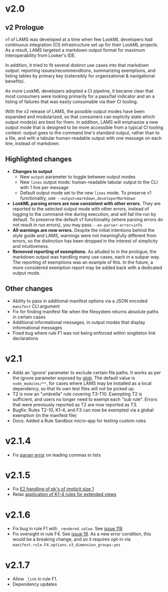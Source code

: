 
# v2.0

## v2 Prologue

v1 of LAMS was developed at a time when few LookML developers had continuous integration (CI) infrastructure set up for their LookML projects. As a result, LAMS targeted a markdown output format for maximum interoperability from Looker's IDE.

In addition, it tried to fit several distinct use cases into that markdown output: reporting issues/recommendtions, summarizing exemptions, and listing tables by primary key (ostensibly for organizational & navigational benefits).

As more LookML developers adopted a CI pipeline, it became clear that most consumers were looking primarily for a pass/fail indicator and an a listing of failures that was easily consumable via their CI tooling. 

With the v2 release of LAMS, the possible output modes have been expanded and modularized, so that consumers can explicity state which output mode(s) are best for them. In addition, LAMS will emphasize a new output mode that is designed to be more accessible from a typical CI tooling context: output goes to the command line's standard output, rather than to a file, and with a tabular human-readable output with one message on each line, instead of markdown.

## Highlighted changes

- **Changes to output**
	- New `output` parameter to toggle between output modes
	- New `lines` output mode: human-readable tabular output to the CLI with 1 line per message
	- Default output mode set to the new `lines` mode. To preserve v1 functionality, use `--output=markdown,developerMarkdown`
- **LookML parsing errors are now consistent with other errors.** They are reported to the selected output mode with other errors, instead of logging to the command-line during execution, and will fail the run by default. To preserve the default v1 functionality (where parsing errors do not result in run errors), you may pass `--on-parser-error=info`
- **All warnings are now errors.** Despite the initial intentions behind the style guide and LAMS, warnings were not meaningfully different from errors, so the distinction has been dropped in the interest of simplicity and intuitiveness.
- **Removed reporting of exemptions.**  As alluded to in the prologue, the markdown output was handling many use cases, each in a subpar way. The reporting of exemptions was an example of this. In the future, a more considered exemption report may be added back with a dedicated output mode.

## Other changes

- Ability to pass in additional manifest options via a JSON encoded `manifest` CLI argument
- Fix for finding manifest file when the filesystem returns absolute paths in certain cases
- Additional informational messages, in output modes that display informational messages
- Fixed bug where rule F1 was not being enforced within singtleton link declarations

# v2.1

- Adds an 'ignore' parameter to exclude certain file paths. It works as per the ignore parameter exposed by [glob](https://www.npmjs.com/package/glob). The default value is `node_modules/**`, for cases where LAMS may be installed as a local dependency, so that its own test files will not be picked up.
- T2 is now an "umbrella" rule covering T3-T10. Exempting T2 is sufficient, and users no longer need to exempt each "sub rule". Errors that were previously reported as T2 are now reported as T3.
- Bugfix: Rules T2-10, K1-4, and F3 can now be exempted via a global exemption (in the manifest file)
- Docs: Added a Rule Sandbox micro-app for testing custom rules

# v2.1.4

- Fix [parser error](https://github.com/fabio-looker/node-lookml-parser/issues/17) on leading commas in lists

# v2.1.5
- Fix [E2 handling of pk's of implicit size 1](https://github.com/looker-open-source/look-at-me-sideways/issues/106)
- Relax [application of K1-4 rules for extended views](https://github.com/looker-open-source/look-at-me-sideways/issues/105)

# v2.1.6

- Fix bug in rule F1 with `_rendered_value`. See [issue 118](https://github.com/looker-open-source/look-at-me-sideways/issues/119)
- Fix oversight in rule F4. See [issue 19](https://github.com/looker-open-source/look-at-me-sideways/issues/119). As a new error condition, this would be a breaking change, and so it requires opt-in via `manifest.rule.F4.options.v3_dimension_groups:yes`

# v2.1.7

- Allow `_link` in rule F1.
- Dependency updates
